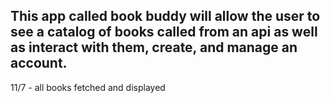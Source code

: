 ## This app called book buddy will allow the user to see a catalog of books called from an api as well as interact with them, create, and manage an account.

11/7 - all books fetched and displayed
